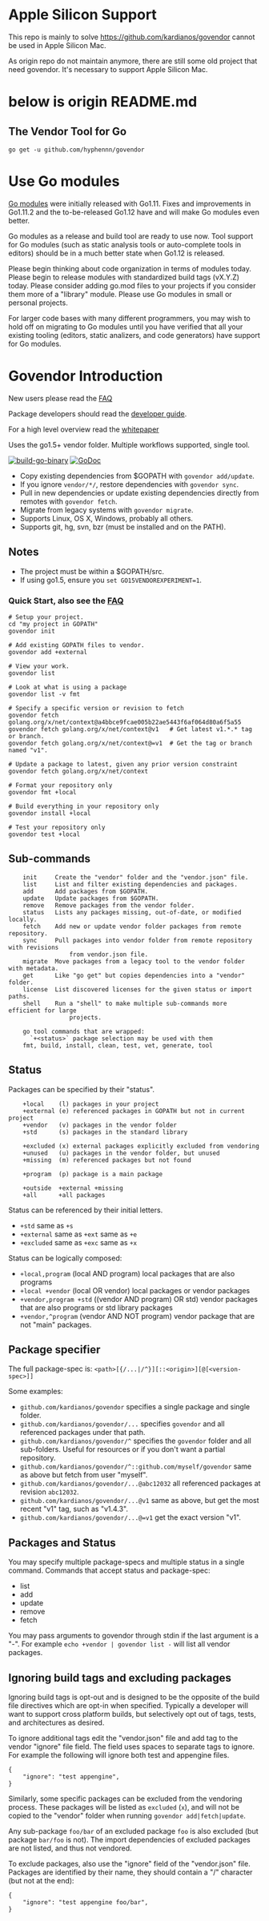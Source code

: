 # Apple Silicon Support

This repo is mainly to solve https://github.com/kardianos/govendor cannot be used in Apple Silicon Mac.

As origin repo do not maintain anymore, there are still some old project that need govendor. It's necessary to support
Apple Silicon Mac.

# below is origin README.md

## The Vendor Tool for Go

`go get -u github.com/hyphennn/govendor`

# Use Go modules

[Go modules](https://golang.org/cmd/go/#hdr-Modules__module_versions__and_more)
were initially released with Go1.11. Fixes and improvements
in Go1.11.2 and the to-be-released Go1.12 have and will make Go modules
even better.

Go modules as a release and build tool are ready to use now.
Tool support for Go modules (such as static analysis tools or
auto-complete tools in editors) should be in a much better state
when Go1.12 is released.

Please begin thinking about code organization in terms of modules today.
Please begin to release modules with standardized build tags (vX.Y.Z) today.
Please consider adding go.mod files to your projects if you consider them
more of a "library" module. Please use Go modules in small or personal projects.

For larger code bases with many different programmers, you may wish to
hold off on migrating to Go modules until you have verified that all your existing
tooling (editors, static analizers, and code generators) have support for
Go modules.

# Govendor Introduction

New users please read the [FAQ](doc/faq.md)

Package developers should read the [developer guide](doc/dev-guide.md).

For a high level overview read the [whitepaper](doc/whitepaper.md)

Uses the go1.5+ vendor folder. Multiple workflows supported, single tool.

[![build-go-binary](https://github.com/hyphennn/govendor/actions/workflows/release.yml/badge.svg)](https://github.com/hyphennn/govendor/actions/workflows/release.yml)
[![GoDoc](https://godoc.org/github.com/kardianos/govendor?status.svg)](https://godoc.org/github.com/kardianos/govendor)

* Copy existing dependencies from $GOPATH with `govendor add/update`.
* If you ignore `vendor/*/`, restore dependencies with `govendor sync`.
* Pull in new dependencies or update existing dependencies directly from
  remotes with `govendor fetch`.
* Migrate from legacy systems with `govendor migrate`.
* Supports Linux, OS X, Windows, probably all others.
* Supports git, hg, svn, bzr (must be installed and on the PATH).

## Notes

* The project must be within a $GOPATH/src.
* If using go1.5, ensure you `set GO15VENDOREXPERIMENT=1`.

### Quick Start, also see the [FAQ](doc/faq.md)

```
# Setup your project.
cd "my project in GOPATH"
govendor init

# Add existing GOPATH files to vendor.
govendor add +external

# View your work.
govendor list

# Look at what is using a package
govendor list -v fmt

# Specify a specific version or revision to fetch
govendor fetch golang.org/x/net/context@a4bbce9fcae005b22ae5443f6af064d80a6f5a55
govendor fetch golang.org/x/net/context@v1   # Get latest v1.*.* tag or branch.
govendor fetch golang.org/x/net/context@=v1  # Get the tag or branch named "v1".

# Update a package to latest, given any prior version constraint
govendor fetch golang.org/x/net/context

# Format your repository only
govendor fmt +local

# Build everything in your repository only
govendor install +local

# Test your repository only
govendor test +local

```

## Sub-commands

```
	init     Create the "vendor" folder and the "vendor.json" file.
	list     List and filter existing dependencies and packages.
	add      Add packages from $GOPATH.
	update   Update packages from $GOPATH.
	remove   Remove packages from the vendor folder.
	status   Lists any packages missing, out-of-date, or modified locally.
	fetch    Add new or update vendor folder packages from remote repository.
	sync     Pull packages into vendor folder from remote repository with revisions
  	             from vendor.json file.
	migrate  Move packages from a legacy tool to the vendor folder with metadata.
	get      Like "go get" but copies dependencies into a "vendor" folder.
	license  List discovered licenses for the given status or import paths.
	shell    Run a "shell" to make multiple sub-commands more efficient for large
	             projects.

	go tool commands that are wrapped:
	  `+<status>` package selection may be used with them
	fmt, build, install, clean, test, vet, generate, tool
```

## Status

Packages can be specified by their "status".

```
	+local    (l) packages in your project
	+external (e) referenced packages in GOPATH but not in current project
	+vendor   (v) packages in the vendor folder
	+std      (s) packages in the standard library

	+excluded (x) external packages explicitly excluded from vendoring
	+unused   (u) packages in the vendor folder, but unused
	+missing  (m) referenced packages but not found

	+program  (p) package is a main package

	+outside  +external +missing
	+all      +all packages
```

Status can be referenced by their initial letters.

* `+std` same as `+s`
* `+external` same as `+ext` same as `+e`
* `+excluded` same as `+exc` same as `+x`

Status can be logically composed:

* `+local,program` (local AND program) local packages that are also programs
* `+local +vendor` (local OR vendor) local packages or vendor packages
* `+vendor,program +std` ((vendor AND program) OR std) vendor packages that are also programs
  or std library packages
* `+vendor,^program` (vendor AND NOT program) vendor package that are not "main" packages.

## Package specifier

The full package-spec is:
`<path>[{/...|/^}][::<origin>][@[<version-spec>]]`

Some examples:

* `github.com/kardianos/govendor` specifies a single package and single folder.
* `github.com/kardianos/govendor/...` specifies `govendor` and all referenced
  packages under that path.
* `github.com/kardianos/govendor/^` specifies the `govendor` folder and all
  sub-folders. Useful for resources or if you don't want a partial repository.
* `github.com/kardianos/govendor/^::github.com/myself/govendor` same as above
  but fetch from user "myself".
* `github.com/kardianos/govendor/...@abc12032` all referenced packages at
  revision `abc12032`.
* `github.com/kardianos/govendor/...@v1` same as above, but get the most recent
  "v1" tag, such as "v1.4.3".
* `github.com/kardianos/govendor/...@=v1` get the exact version "v1".

## Packages and Status

You may specify multiple package-specs and multiple status in a single command.
Commands that accept status and package-spec:

* list
* add
* update
* remove
* fetch

You may pass arguments to govendor through stdin if the last argument is a "-".
For example `echo +vendor | govendor list -` will list all vendor packages.

## Ignoring build tags and excluding packages

Ignoring build tags is opt-out and is designed to be the opposite of the build
file directives which are opt-in when specified. Typically a developer will
want to support cross platform builds, but selectively opt out of tags, tests,
and architectures as desired.

To ignore additional tags edit the "vendor.json" file and add tag to the vendor
"ignore" file field. The field uses spaces to separate tags to ignore.
For example the following will ignore both test and appengine files.

```
{
	"ignore": "test appengine",
}
```

Similarly, some specific packages can be excluded from the vendoring process.
These packages will be listed as `excluded` (`x`), and will not be copied to the
"vendor" folder when running `govendor add|fetch|update`.

Any sub-package `foo/bar` of an excluded package `foo` is also excluded (but
package `bar/foo` is not). The import dependencies of excluded packages are not
listed, and thus not vendored.

To exclude packages, also use the "ignore" field of the "vendor.json" file.
Packages are identified by their name, they should contain a "/" character
(but not at the end):

```
{
	"ignore": "test appengine foo/bar",
}
```